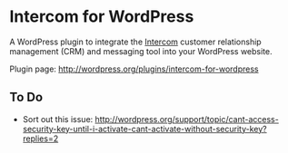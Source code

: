 # Intercom for WordPress

A WordPress plugin to integrate the [Intercom](http://intercom.io) customer relationship management (CRM) and messaging tool into your WordPress website.

Plugin page: http://wordpress.org/plugins/intercom-for-wordpress

## To Do

* Sort out this issue: http://wordpress.org/support/topic/cant-access-security-key-until-i-activate-cant-activate-without-security-key?replies=2